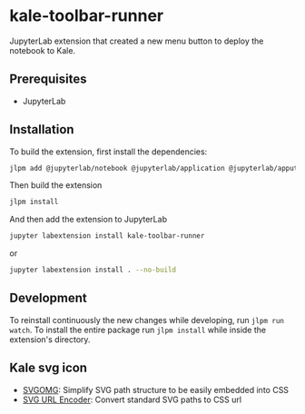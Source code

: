 # kale-toolbar-runner

JupyterLab extension that created a new menu button to deploy the notebook to Kale.


## Prerequisites

* JupyterLab

## Installation

To build the extension, first install the dependencies:

```bash
jlpm add @jupyterlab/notebook @jupyterlab/application @jupyterlab/apputils @jupyterlab/docregistry @phosphor/disposable
```

Then build the extension

```bash
jlpm install
```

And then add the extension to JupyterLab

```bash
jupyter labextension install kale-toolbar-runner
```

or

```bash
jupyter labextension install . --no-build
```

## Development

To reinstall continuously the new changes while developing, run `jlpm run watch`. To install the entire package run `jlpm install` while inside the extension's directory.

## Kale svg icon

- [SVGOMG](https://jakearchibald.github.io/svgomg/): Simplify SVG path structure to be easily embedded into CSS
- [SVG URL Encoder](https://yoksel.github.io/url-encoder/): Convert standard SVG paths to CSS url